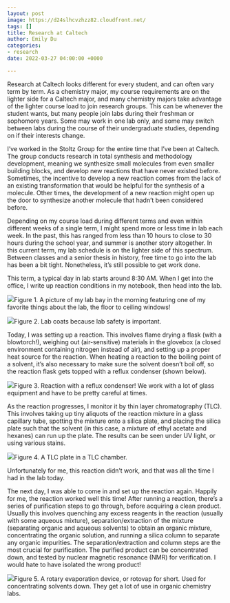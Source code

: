 ```yaml
---
layout: post
image: https://d24slhcvzhzz82.cloudfront.net/
tags: []
title: Research at Caltech
author: Emily Du
categories:
- research
date: 2022-03-27 04:00:00 +0000

---
```

Research at Caltech looks different for every student, and can often vary term by term. As a chemistry major, my course requirements are on the lighter side for a Caltech major, and many chemistry majors take advantage of the lighter course load to join research groups. This can be whenever the student wants, but many people join labs during their freshman or sophomore years. Some may work in one lab only, and some may switch between labs during the course of their undergraduate studies, depending on if their interests change.

I’ve worked in the Stoltz Group for the entire time that I’ve been at Caltech. The group conducts research in total synthesis and methodology development, meaning we synthesize small molecules from even smaller building blocks, and develop new reactions that have never existed before. Sometimes, the incentive to develop a new reaction comes from the lack of an existing transformation that would be helpful for the synthesis of a molecule. Other times, the development of a new reaction might open up the door to synthesize another molecule that hadn’t been considered before.

Depending on my course load during different terms and even within different weeks of a single term, I might spend more or less time in lab each week. In the past, this has ranged from less than 10 hours to close to 30 hours during the school year, and summer is another story altogether. In this current term, my lab schedule is on the lighter side of this spectrum. Between classes and a senior thesis in history, free time to go into the lab has been a bit tight. Nonetheless, it’s still possible to get work done.

  
This term, a typical day in lab starts around 8:30 AM. When I get into the office, I write up reaction conditions in my notebook, then head into the lab.

![](https://d24slhcvzhzz82.cloudfront.net/images/2022/emily/fig1.png)Figure 1. A picture of my lab bay in the morning featuring one of my favorite things about the lab, the floor to ceiling windows!

![](https://d24slhcvzhzz82.cloudfront.net/images/2022/emily/fig2.png)Figure 2. Lab coats because lab safety is important.

Today, I was setting up a reaction. This involves flame drying a flask (with a blowtorch!), weighing out (air-sensitive) materials in the glovebox (a closed environment containing nitrogen instead of air), and setting up a proper heat source for the reaction. When heating a reaction to the boiling point of a solvent, it’s also necessary to make sure the solvent doesn’t boil off, so the reaction flask gets topped with a reflux condenser (shown below).

![](https://d24slhcvzhzz82.cloudfront.net/images/2022/emily/fig3.png)Figure 3. Reaction with a reflux condenser! We work with a lot of glass equipment and have to be pretty careful at times.

As the reaction progresses, I monitor it by thin layer chromatography (TLC). This involves taking up tiny aliquots of the reaction mixture in a glass capillary tube, spotting the mixture onto a silica plate, and placing the silica plate such that the solvent (in this case, a mixture of ethyl acetate and hexanes) can run up the plate. The results can be seen under UV light, or using various stains.

![](https://d24slhcvzhzz82.cloudfront.net/images/2022/emily/fig4.png)Figure 4. A TLC plate in a TLC chamber.

Unfortunately for me, this reaction didn’t work, and that was all the time I had in the lab today.

The next day, I was able to come in and set up the reaction again. Happily for me, the reaction worked well this time! After running a reaction, there’s a series of purification steps to go through, before acquiring a clean product. Usually this involves quenching any excess reagents in the reaction (usually with some aqueous mixture), separation/extraction of the mixture (separating organic and aqueous solvents) to obtain an organic mixture, concentrating the organic solution, and running a silica column to separate any organic impurities. The separation/extraction and column steps are the most crucial for purification. The purified product can be concentrated down, and tested by nuclear magnetic resonance (NMR) for verification. I would hate to have isolated the wrong product!

![](https://d24slhcvzhzz82.cloudfront.net/images/2022/emily/fig5.png)Figure 5. A rotary evaporation device, or rotovap for short. Used for concentrating solvents down. They get a lot of use in organic chemistry labs.